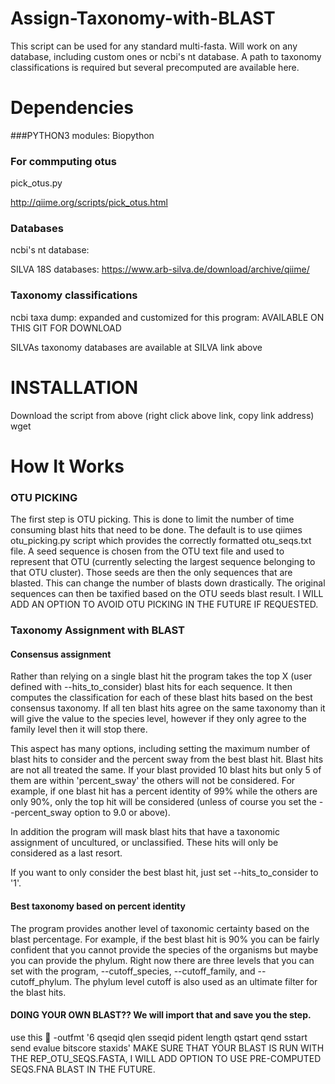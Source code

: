 # Assign-Taxonomy-with-BLAST
This script can be used for any standard multi-fasta.
Will work on any database, including custom ones or ncbi's nt database.
A path to taxonomy classifications is required but several precomputed are available here.


# Dependencies
###PYTHON3
modules: Biopython
### For commputing otus
pick_otus.py

http://qiime.org/scripts/pick_otus.html
### Databases
ncbi's nt database:

SILVA 18S databases: https://www.arb-silva.de/download/archive/qiime/
### Taxonomy classifications
ncbi taxa dump: expanded and customized for this program: AVAILABLE ON THIS GIT FOR DOWNLOAD

SILVAs taxonomy databases are available at SILVA link above

# INSTALLATION
Download the script from above (right click above link, copy link address)
wget 


# How It Works

### OTU PICKING
The first step is OTU picking. This is done to limit the number of time consuming blast hits that need to be done.
The default is to use qiimes otu_picking.py script which provides the correctly formatted otu_seqs.txt file.
A seed sequence is chosen from the OTU text file and used to represent that OTU (currently selecting the largest sequence belonging to that OTU cluster). Those seeds are then the only sequences that are blasted.
This can change the number of blasts down drastically. The original sequences can then be taxified based on the OTU seeds blast result.
I WILL ADD AN OPTION TO AVOID OTU PICKING IN THE FUTURE IF REQUESTED.

### Taxonomy Assignment with BLAST

#### Consensus assignment
Rather than relying on a single blast hit the program takes the top X (user defined with --hits_to_consider) blast hits for each sequence.
It then computes the classification for each of these blast hits based on the best consensus taxonomy. If all ten blast hits agree on the same taxonomy than it will give the value to the species level, however if they only agree to the family level then it will stop there.

This aspect has many options, including setting the maximum number of blast hits to consider and the percent sway from the best blast hit. Blast hits are not all treated the same. If your blast provided 10 blast hits but only 5 of them are within 'percent_sway' the others will not be considered. For example, if one blast hit has a percent identity of 99% while the others are only 90%, only the top hit will be considered (unless of course you set the --percent_sway option to 9.0 or above). 

In addition the program will mask blast hits that have a taxonomic assignment of uncultured, or unclassified. These hits will only be considered as a last resort.

If you want to only consider the best blast hit, just set --hits_to_consider to '1'.

#### Best taxonomy based on percent identity
The program provides another level of taxonomic certainty based on the blast percentage. For example, if the best blast hit is 90% you can be fairly confident that you cannot provide the species of the organisms but maybe you can provide the phylum. Right now there are three levels that you can set with the program, --cutoff_species, --cutoff_family, and --cutoff_phylum. The phylum level cutoff is also used as an ultimate filter for the blast hits.


#### DOING YOUR OWN BLAST?? We will import that and save you the step.
use this  -outfmt '6 qseqid qlen sseqid pident length qstart qend sstart send evalue bitscore staxids'
MAKE SURE THAT YOUR BLAST IS RUN WITH THE REP_OTU_SEQS.FASTA, I WILL ADD OPTION TO USE PRE-COMPUTED SEQS.FNA BLAST IN THE FUTURE.



